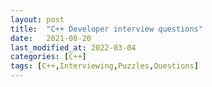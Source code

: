 ```yaml
---
layout: post
title:  "C++ Developer interview questions"
date:   2021-08-20
last_modified_at: 2022-03-04
categories: [C++]
tags: [C++,Interviewing,Puzzles,Questions]
---
```


<link href="/assets/css/questions.css" rel="stylesheet" />
<questions-container dataSource="/assets/data/c++-questions/questions.json"></questions-container>
<script src="/assets/script/questions-engine.js"/>

<link rel="stylesheet" href="https://cdnjs.cloudflare.com/ajax/libs/highlight.js/11.3.1/styles/default.min.css">
<script src="https://cdnjs.cloudflare.com/ajax/libs/highlight.js/11.3.1/highlight.min.js"></script>
<script src="https://cdnjs.cloudflare.com/ajax/libs/highlight.js/11.3.1/languages/cpp.min.js"></script>